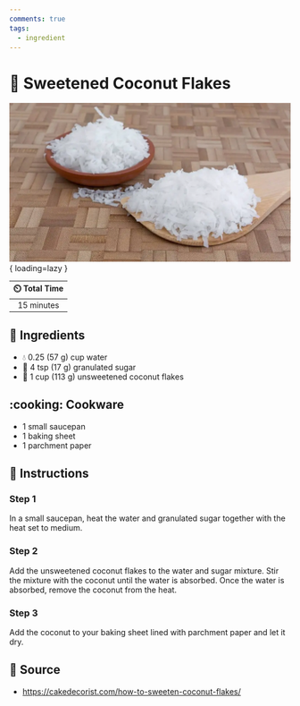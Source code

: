 ```yaml
---
comments: true
tags:
  - ingredient
---
```

# :coconut: Sweetened Coconut Flakes

![Sweetened Coconut Flakes][1]{ loading=lazy }

| :timer_clock: Total Time |
|:-----------------------: |
| 15 minutes |

## :salt: Ingredients

- :droplet: 0.25 (57 g) cup water
- :candy: 4 tsp (17 g) granulated sugar
- :coconut: 1 cup (113 g) unsweetened coconut flakes

## :cooking: Cookware

- 1 small saucepan
- 1 baking sheet
- 1 parchment paper

## :pencil: Instructions

### Step 1

In a small saucepan, heat the water and granulated sugar together with the heat set to medium.

### Step 2

Add the unsweetened coconut flakes to the water and sugar mixture. Stir the mixture with the coconut until the water is
absorbed. Once the water is absorbed, remove the coconut from the heat.

### Step 3

Add the coconut to your baking sheet lined with parchment paper and let it dry.

## :link: Source

- <https://cakedecorist.com/how-to-sweeten-coconut-flakes/>

[1]: <../assets/images/sweetened-coconut-flakes.jpg>
